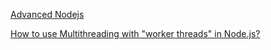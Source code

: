 
[Advanced Nodejs](https://www.youtube.com/playlist?list=PL5Lsd0YA4OMGN86vWiW7O52izu-cTxcS3)

[How to use Multithreading with "worker threads" in Node.js?](https://www.youtube.com/watch?v=MuwJJrfIfsU&list=PL5Lsd0YA4OMGN86vWiW7O52izu-cTxcS3)
